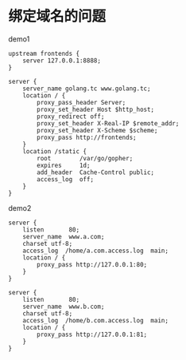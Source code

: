 # 绑定域名的问题

demo1

	upstream frontends {
	    server 127.0.0.1:8888;
	}

	server {
	    server_name golang.tc www.golang.tc;
	    location / {
	        proxy_pass_header Server;
	        proxy_set_header Host $http_host;
	        proxy_redirect off;
	        proxy_set_header X-Real-IP $remote_addr;
	        proxy_set_header X-Scheme $scheme;
	        proxy_pass http://frontends;
	    }
	    location /static {
	        root        /var/go/gopher;
	        expires     1d;
	        add_header  Cache-Control public;
	        access_log  off;
	    }
	}

demo2 

	server {
        listen       80;
        server_name  www.a.com;
        charset utf-8;
        access_log  /home/a.com.access.log  main;
        location / {
            proxy_pass http://127.0.0.1:80;
        }
    }

	server {
        listen       80;
        server_name  www.b.com;
        charset utf-8;
        access_log  /home/b.com.access.log  main;
        location / {
            proxy_pass http://127.0.0.1:81;
        }
    }